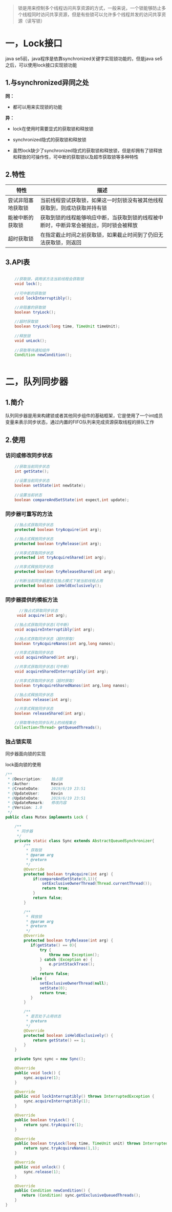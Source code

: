 
>锁是用来控制多个线程访问共享资源的方式，一般来说，一个锁能够防止多个线程同时访问共享资源，但是有些锁可以允许多个线程并发的访问共享资源（读写锁）

# 一，Lock接口

java se5前，java程序是依靠synchronized关键字实现锁功能的，但是java se5之后，可以使用lock接口实现锁功能

## 1.与synchronized异同之处

**同：**

- 都可以用来实现锁的功能

**异：**

- lock在使用时需要显式的获取锁和释放锁 

- synchronized隐式的获取锁和释放锁

- 虽然lock缺少了synchronized隐式的获取锁和释放锁，但是却拥有了锁释放和释放的可操作性，可中断的获取锁以及超市获取锁等多种特性


## 2.特性

|特性|描述|
|-|-|
|尝试非阻塞地获取锁|当前线程尝试获取锁，如果这一时刻锁没有被其他线程获取到，则成功获取并持有锁
|能被中断的获取锁|获取到锁的线程能够响应中断，当获取到锁的线程被中断时，中断异常会被抛出，同时锁会被释放
|超时获取锁|在指定截止时间之前获取锁，如果截止时间到了仍旧无法获取锁，则返回


## 3.API表

```java
    
    //获取锁，调用该方法当前线程会获取锁
    void lock();
    
    //可中断的获取锁
    void lockInterruptibly();

    //非阻塞的获取锁
    boolean tryLock();
    
    //超时获取锁
    boolean tryLock(long time, TimeUnit timeUnit);
    
    //释放锁
    void unLock();
    
    //获取等待通知组件
    Condition newCondition();
    
```

# 二，队列同步器

## 1.简介
队列同步器是用来构建锁或者其他同步组件的基础框架，它是使用了一个int成员变量来表示同步状态，通过内置的FIFO队列来完成资源获取线程的排队工作

## 2.使用

### 访问或修改同步状态

```java
    //获取当前同步状态
    int getState();
    
    //设置当前同步状态
    boolean setState(int newState);
    
    //设置当前状态
    boolean compareAndSetState(int expect,int update);
```
### 同步器可重写的方法

```java
    //独占式获取同步状态
    protected boolean tryAcquire(int arg);

    //独占式释放同步状态
    protected boolean tryRelease(int arg);

    //共享式获取同步状态
    protected int tryAcquireShared(int arg);

    //共享式释放同步状态
    protected boolean tryReleaseShared(int arg);

    //判断当前同步器是否在独占模式下被当前线程占用
    protected boolean isHeldExclusively();
```

### 同步器提供的模板方法
```java
      //独占式获取同步状态
     void acquire(int arg);

    //独占式获取同步状态(可中断)
    void acquireInterruptibly(int arg);

    //独占式获取同步状态（超时获取）
    boolean tryAcquireNanos(int arg,long nanos);

    //共享式获取同步状态
    void acquireShared(int arg);

    //共享式获取同步状态(可中断)
    void acquireSharedInterruptibly(int arg);

    //共享式获取同步状态（超时获取）
    boolean tryAcquireSharedNanos(int arg,long nanos);

    //独占式释放同步状态
    boolean release(int arg);

    //共享式释放同步状态
    boolean releaseShared(int arg);

    //获取等待在同步队列上的线程集合
    Collection<Thread> getQueuedThreads();
```

### 独占锁实现

同步器面向锁的实现

lock面向锁的使用

```java
/**
 * @Description:    独占锁
 * @Author:         Kevin
 * @CreateDate:     2019/6/19 23:51
 * @UpdateUser:     Kevin
 * @UpdateDate:     2019/6/19 23:51
 * @UpdateRemark:   修改内容
 * @Version: 1.0
 */
public class Mutex implements Lock {

    /**
     * 同步器
     */
    private static class Sync extends AbstractQueuedSynchronizer{
        /**
         * 获取锁
         * @param arg
         * @return
         */
        @Override
        protected boolean tryAcquire(int arg) {
            if(compareAndSetState(0,1)){
                setExclusiveOwnerThread(Thread.currentThread());
                return true;
            }
            return false;
        }

        /**
         * 释放锁
         * @param arg
         * @return
         */
        @Override
        protected boolean tryRelease(int arg) {
           if(getState() == 0){
               try {
                   throw new Exception();
               } catch (Exception e) {
                   e.printStackTrace();
               }
               return false;
           }else {
               setExclusiveOwnerThread(null);
               setState(0);
               return true;
           }
        }

        /**
         * 是否处于占用状态
         * @return
         */
        @Override
        protected boolean isHeldExclusively() {
            return getState() == 1;
        }
    }

    private Sync sync = new Sync();

    @Override
    public void lock() {
        sync.acquire(1);
    }

    @Override
    public void lockInterruptibly() throws InterruptedException {
        sync.acquireInterruptibly(1);
    }

    @Override
    public boolean tryLock() {
        return sync.tryAcquire(1);
    }

    @Override
    public boolean tryLock(long time, TimeUnit unit) throws InterruptedException {
        return sync.tryAcquireNanos(1,1);
    }

    @Override
    public void unlock() {
        sync.release(1);
    }

    @Override
    public Condition newCondition() {
       return (Condition) sync.getExclusiveQueuedThreads();
    }
}

```

